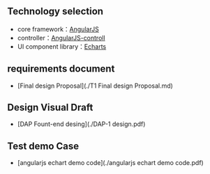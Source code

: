 ## Technology selection
+ core framework：[AngularJS](https://docs.angularjs.org/tutorial)
+ controller：[AngularJS-controll](https://docs.angularjs.org/guide/controller)
+ UI component library：[Echarts](https://echarts.apache.org/en/theme-builder.html)
## requirements document
+ [Final design Proposal](./T1 Final design Proposal.md)
## Design Visual Draft
+ [DAP Fount-end desing](./DAP-1 design.pdf)
## Test demo Case
+ [angularjs echart demo code](./angularjs echart demo code.pdf)
